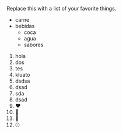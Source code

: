 Replace this with a list of your favorite things.
* carne
* bebidas
  * coca
  * agua
  * sabores

1. hola
2. dos
3. tes
4. kluato
5. dsdsa
 1. dsad
 2. sda
 3. dsad
 4.  :heart:
 5.  💯
 6.  🧮
 7.  ⚾


